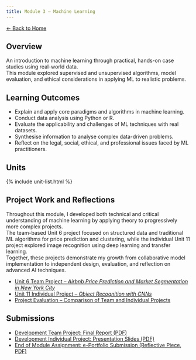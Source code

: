 ```yaml
---
title: Module 3 — Machine Learning
---
```


[← Back to Home](/eportfolio/)

## Overview
An introduction to machine learning through practical, hands-on case studies using real-world data.  
This module explored supervised and unsupervised algorithms, model evaluation, and ethical considerations in applying ML to realistic problems.

## Learning Outcomes
- Explain and apply core paradigms and algorithms in machine learning.
- Conduct data analysis using Python or R.
- Evaluate the applicability and challenges of ML techniques with real datasets.
- Synthesise information to analyse complex data-driven problems.
- Reflect on the legal, social, ethical, and professional issues faced by ML practitioners.

## Units
{% include unit-list.html %}

## Project Work and Reflections
Throughout this module, I developed both technical and critical understanding of machine learning by applying theory to progressively more complex projects.  
The team-based Unit 6 project focused on structured data and traditional ML algorithms for price prediction and clustering, while the individual Unit 11 project explored image recognition using deep learning and transfer learning.  
Together, these projects demonstrate my growth from collaborative model implementation to independent design, evaluation, and reflection on advanced AI techniques.

- [Unit 6 Team Project – *Airbnb Price Prediction and Market Segmentation in New York City*](../../projects/unit-6-group-project.md)
- [Unit 11 Individual Project – *Object Recognition with CNNs*](../../projects/unit-11-group-project.md)
- [Project Evaluation – Comparison of Team and Individual Projects](../../projects/project-evaluation.md)

## Submissions
- [Development Team Project: Final Report (PDF)](../../artefacts/module-3/project-report.pdf)
- [Development Individual Project: Presentation Slides (PDF)](../../artefacts/module-3/presentation.pdf)
- [End of Module Assignment: e-Portfolio Submission (Reflective Piece, PDF)](../../artefacts/module-3/eportfolio-reflective.pdf)
